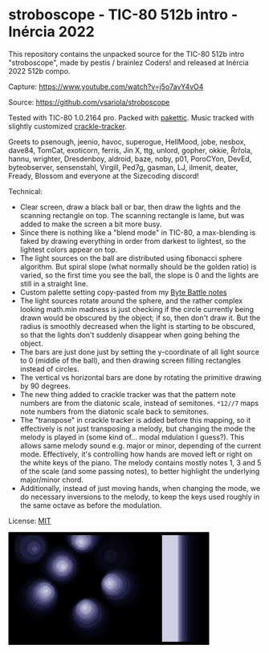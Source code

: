 # stroboscope - TIC-80 512b intro - Inércia 2022

This repository contains the unpacked source for the TIC-80 512b intro
"stroboscope", made by pestis / brainlez Coders! and released at Inércia 2022
512b compo.

Capture: https://www.youtube.com/watch?v=j5o7avY4vO4

Source: https://github.com/vsariola/stroboscope

Tested with TIC-80 1.0.2164 pro. Packed with
[pakettic](https://github.com/vsariola/pakettic). Music tracked with slightly
customized [crackle-tracker](https://github.com/vsariola/crackle-tracker).

Greets to psenough, jeenio, havoc, superogue, HellMood, jobe, nesbox, dave84,
TomCat, exoticorn, ferris, Jin X, ttg, unlord, gopher, okkie, Řrřola, hannu,
wrighter, Dresdenboy, aldroid, baze, noby, p01, PoroCYon, DevEd, byteobserver,
sensenstahl, Virgill, Ped7g, gasman, LJ, ilmenit, deater, Fready, Blossom and
everyone at the Sizecoding discord!

Technical:
  - Clear screen, draw a black ball or bar, then draw the lights and the
    scanning rectangle on top. The scanning rectangle is lame, but was added to
    make the screen a bit more busy.
  - Since there is nothing like a "blend mode" in TIC-80, a max-blending is
    faked by drawing everything in order from darkest to lightest, so the
    lightest colors appear on top.
  - The light sources on the ball are distributed using fibonacci sphere
    algorithm. But spiral slope (what normally should be the golden ratio) is
    varied, so the first time you see the ball, the slope is 0 and the lights
    are still in a straight line.
  - Custom palette setting copy-pasted from my [Byte Battle
    notes](http://www.sizecoding.org/wiki/Byte_Battle)
  - The light sources rotate around the sphere, and the rather complex looking
    math.min madness is just checking if the circle currently being drawn would
    be obscured by the object; if so, then don't draw it. But the radius is
    smoothly decreased when the light is starting to be obscured, so that the
    lights don't suddenly disappear when going behing the object.
  - The bars are just done just by setting the y-coordinate of all light source
    to 0 (middle of the ball), and then drawing screen filling rectangles
    instead of circles.
  - The vertical vs horizontal bars are done by rotating the primitive drawing
    by 90 degrees.
  - The new thing added to crackle tracker was that the pattern note numbers are
    from the diatonic scale, instead of semitones. `*12//7` maps note numbers from
    the diatonic scale back to semitones.
  - The "transpose" in crackle tracker is added before this mapping, so it
    effectively is not just transposing a melody, but changing the mode the
    melody is played in (some kind of... modal mdulation I guess?). This allows
    same melody sound e.g. major or minor, depending of the current mode.
    Effectively, it's controlling how hands are moved left or right on the white
    keys of the piano. The melody contains mostly notes 1, 3 and 5 of the scale
    (and some passing notes), to better highlight the underlying major/minor
    chord.
  - Additionally, instead of just moving hands, when changing the mode, we do
    necessary inversions to the melody, to keep the keys used roughly in the
    same octave as before the modulation.

License: [MIT](LICENSE)

![Screenshot of the intro](screenshot.png)
